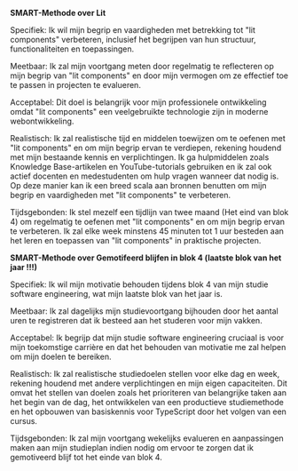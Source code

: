 **SMART-Methode over Lit**

Specifiek: Ik wil mijn begrip en vaardigheden met betrekking tot "lit components" verbeteren, inclusief het begrijpen van hun structuur, functionaliteiten en toepassingen.

Meetbaar: Ik zal mijn voortgang meten door regelmatig te reflecteren op mijn begrip van "lit components" en door mijn vermogen om ze effectief toe te passen in projecten te evalueren.

Acceptabel: Dit doel is belangrijk voor mijn professionele ontwikkeling omdat "lit components" een veelgebruikte technologie zijn in moderne webontwikkeling.

Realistisch: Ik zal realistische tijd en middelen toewijzen om te oefenen met "lit components" en om mijn begrip ervan te verdiepen, rekening houdend met mijn bestaande kennis en verplichtingen. Ik ga hulpmiddelen zoals Knowledge Base-artikelen en YouTube-tutorials gebruiken en ik zal ook actief docenten en medestudenten om hulp vragen wanneer dat nodig is. Op deze manier kan ik een breed scala aan bronnen benutten om mijn begrip en vaardigheden met "lit components" te verbeteren.

Tijdsgebonden: Ik stel mezelf een tijdlijn van twee maand (Het eind van blok 4) om regelmatig te oefenen met "lit components" en om mijn begrip ervan te verbeteren. Ik zal elke week minstens  45 minuten tot 1 uur besteden aan het leren en toepassen van "lit components" in praktische projecten.



**SMART-Methode over Gemotifeerd blijfen in blok 4 (laatste blok van het jaar !!!)**

Specifiek: Ik wil mijn motivatie behouden tijdens blok 4 van mijn studie software engineering, wat mijn laatste blok van het jaar is.

Meetbaar: Ik zal dagelijks mijn studievoortgang bijhouden door het aantal uren te registreren dat ik besteed aan het studeren voor mijn vakken.

Acceptabel: Ik begrijp dat mijn studie software engineering cruciaal is voor mijn toekomstige carrière en dat het behouden van motivatie me zal helpen om mijn doelen te bereiken.

Realistisch: Ik zal realistische studiedoelen stellen voor elke dag en week, rekening houdend met andere verplichtingen en mijn eigen capaciteiten. Dit omvat het stellen van doelen zoals het prioriteren van belangrijke taken aan het begin van de dag, het ontwikkelen van een productieve studiemethode en het opbouwen van basiskennis voor TypeScript door het volgen van een cursus.

Tijdsgebonden: Ik zal mijn voortgang wekelijks evalueren en aanpassingen maken aan mijn studieplan indien nodig om ervoor te zorgen dat ik gemotiveerd blijf tot het einde van blok 4.

